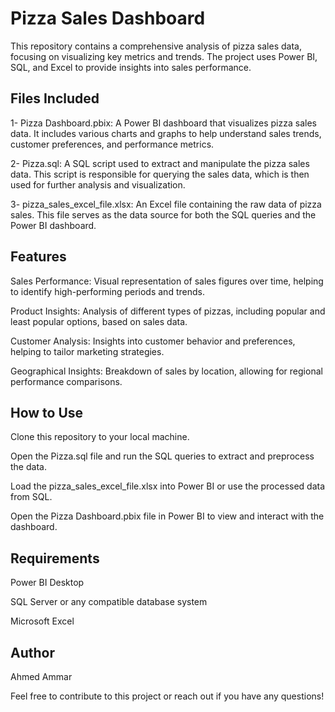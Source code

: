 # Pizza Sales Dashboard
This repository contains a comprehensive analysis of pizza sales data, focusing on visualizing key metrics and trends. The project uses Power BI, SQL, and Excel to provide insights into sales performance.

## Files Included
1- Pizza Dashboard.pbix: A Power BI dashboard that visualizes pizza sales data. It includes various charts and graphs to help understand sales trends, customer preferences, and performance metrics.

2- Pizza.sql: A SQL script used to extract and manipulate the pizza sales data. This script is responsible for querying the sales data, which is then used for further analysis and visualization.

3- pizza_sales_excel_file.xlsx: An Excel file containing the raw data of pizza sales. This file serves as the data source for both the SQL queries and the Power BI dashboard.

## Features
Sales Performance: Visual representation of sales figures over time, helping to identify high-performing periods and trends.

Product Insights: Analysis of different types of pizzas, including popular and least popular options, based on sales data.

Customer Analysis: Insights into customer behavior and preferences, helping to tailor marketing strategies.

Geographical Insights: Breakdown of sales by location, allowing for regional performance comparisons.

## How to Use
Clone this repository to your local machine.

Open the Pizza.sql file and run the SQL queries to extract and preprocess the data.

Load the pizza_sales_excel_file.xlsx into Power BI or use the processed data from SQL.

Open the Pizza Dashboard.pbix file in Power BI to view and interact with the dashboard.

## Requirements
Power BI Desktop

SQL Server or any compatible database system

Microsoft Excel

## Author
Ahmed Ammar

Feel free to contribute to this project or reach out if you have any questions!
